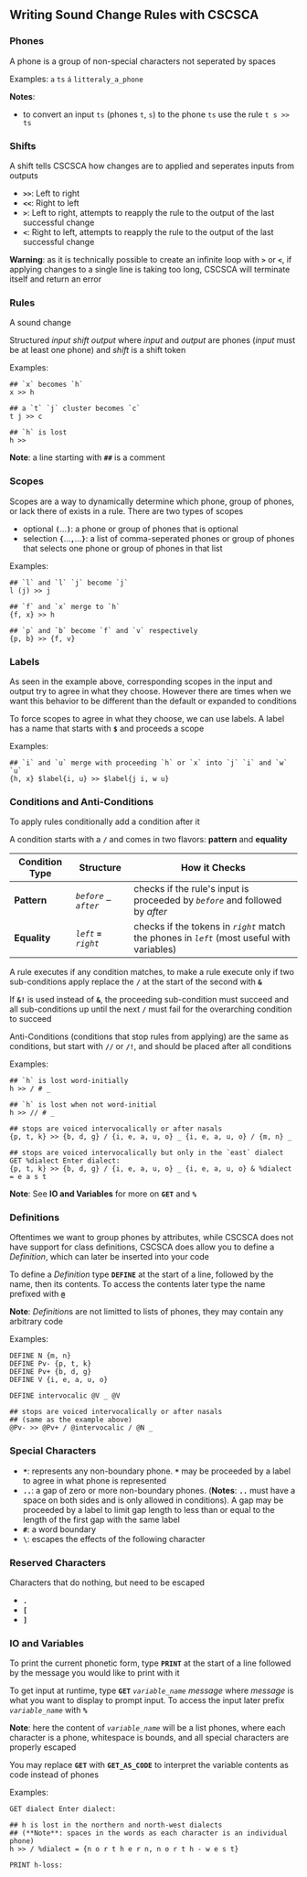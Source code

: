 ## Writing Sound Change Rules with CSCSCA
### Phones
A phone is a group of non-special characters not seperated by spaces

Examples: `a` `ts` `á` `litteraly_a_phone`

**Notes**:
- to convert an input `ts` (phones `t`, `s`) to the phone `ts` use the rule ```t s >> ts```

### Shifts
A shift tells CSCSCA how changes are to applied and seperates inputs from outputs
- **`>>`**: Left to right
- **`<<`**: Right to left
- **`>`**: Left to right, attempts to reapply the rule to the output of the last successful change
- **`<`**: Right to left, attempts to reapply the rule to the output of the last successful change

**Warning**: as it is technically possible to create an infinite loop with **`>`** or **`<`**, if applying changes to a single line is taking too long, CSCSCA will terminate itself and return an error

### Rules
A sound change

Structured *input* *shift* *output* where *input* and *output* are phones (*input* must be at least one phone) and *shift* is a shift token

Examples:
```cscsca
## `x` becomes `h`
x >> h

## a `t` `j` cluster becomes `c`
t j >> c

## `h` is lost
h >>
```

**Note**: a line starting with **`##`** is a comment

### Scopes
Scopes are a way to dynamically determine which phone, group of phones, or lack there of exists in a rule.
There are two types of scopes
- optional **`(`**...**`)`**: a phone or group of phones that is optional
- selection **`{`**...**`,`**...**`}`**: a list of comma-seperated phones or group of phones that selects one phone or group of phones in that list

Examples:
```cscsca
## `l` and `l` `j` become `j`
l (j) >> j

## `f` and `x` merge to `h`
{f, x} >> h

## `p` and `b` become `f` and `v` respectively
{p, b} >> {f, v}
```

### Labels
As seen in the example above, corresponding scopes in the input and output try to agree in what they choose. However there are times when we want this behavior to be different than the default or expanded to conditions

To force scopes to agree in what they choose, we can use labels. A label has a name that starts with **`$`** and proceeds a scope

Examples:
```cscsca
## `i` and `u` merge with proceeding `h` or `x` into `j` `i` and `w` `u`
{h, x} $label{i, u} >> $label{j i, w u}
```

### Conditions and Anti-Conditions
To apply rules conditionally add a condition after it

A condition starts with a **`/`** and comes in two flavors: **pattern** and **equality**

| Condition Type | Structure | How it Checks |
|-|-|-|
| **Pattern** | *`before`* **`_`** *`after`* | checks if the rule's input is proceeded by *`before`* and followed by *after* |
| **Equality** | *`left`* **`=`** *`right`* | checks if the tokens in *`right`* match the phones in *`left`* (most useful with variables) |

A rule executes if any condition matches, to make a rule execute only if two sub-conditions apply replace the **`/`** at the start of the second with **`&`**

If **`&!`** is used instead of **`&`**, the proceeding sub-condition must succeed and all sub-conditions up until the next **`/`** must fail for the overarching condition to succeed

Anti-Conditions (conditions that stop rules from applying) are the same as conditions, but start with **`//`** or **`/!`**, and should be placed after all conditions

Examples:
```cscsca
## `h` is lost word-initially
h >> / # _

## `h` is lost when not word-initial
h >> // # _ 

## stops are voiced intervocalically or after nasals
{p, t, k} >> {b, d, g} / {i, e, a, u, o} _ {i, e, a, u, o} / {m, n} _

## stops are voiced intervocalically but only in the `east` dialect
GET %dialect Enter dialect:
{p, t, k} >> {b, d, g} / {i, e, a, u, o} _ {i, e, a, u, o} & %dialect = e a s t
```

**Note**: See **IO and Variables** for more on **`GET`** and **`%`**

### Definitions
Oftentimes we want to group phones by attributes, while CSCSCA does not have support for class definitions, CSCSCA does allow you to define a *Definition*, which can later be inserted into your code

To define a *Definition* type **`DEFINE`** at the start of a line, followed by the name, then its contents.
To access the contents later type the name prefixed with **`@`**

**Note**: *Definition*s are not limitted to lists of phones, they may contain any arbitrary code

Examples:
```cscsca
DEFINE N {m, n}
DEFINE Pv- {p, t, k}
DEFINE Pv+ {b, d, g}
DEFINE V {i, e, a, u, o}

DEFINE intervocalic @V _ @V

## stops are voiced intervocalically or after nasals
## (same as the example above)
@Pv- >> @Pv+ / @intervocalic / @N _
```

### Special Characters
- **`*`**: represents any non-boundary phone. **`*`** may be proceeded by a label to agree in what phone is represented
- **`..`**: a gap of zero or more non-boundary phones. (**Notes**: **`..`** must have a space on both sides and is only allowed in conditions). A gap may be proceeded by a label to limit gap length to less than or equal to the length of the first gap with the same label
- **`#`**: a word boundary
- **`\`**: escapes the effects of the following character

### Reserved Characters
Characters that do nothing, but need to be escaped
- **`.`**
- **`[`**
- **`]`**

### IO and Variables
To print the current phonetic form, type **`PRINT`** at the start of a line followed by the message you would like to print with it

To get input at runtime, type **`GET`** *`variable_name`* *message* where *message* is what you want to display to prompt input. To access the input later prefix *`variable_name`* with **`%`**

**Note**: here the content of *`variable_name`* will be a list phones, where each character is a phone, whitespace is bounds, and all special characters are properly escaped

You may replace **`GET`** with **`GET_AS_CODE`** to interpret the variable contents as code instead of phones

Examples:

```cscsca
GET dialect Enter dialect:

## h is lost in the northern and north-west dialects
## (**Note**: spaces in the words as each character is an individual phone)
h >> / %dialect = {n o r t h e r n, n o r t h - w e s t}

PRINT h-loss:
```